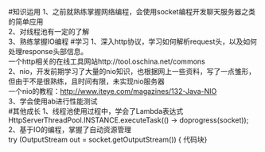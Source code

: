 #知识运用
1、之前就熟练掌握网络编程，会使用socket编程开发聊天服务器之类的简单应用  
2、对线程池有一定的了解  
3、熟练掌握IO编程
#学习
1、深入http协议，学习如何解析request头，以及如何处理response头部信息。  
一个http相关的在线工具网站http://tool.oschina.net/commons  
2、nio，开发前期学习了大量的nio知识，也根据网上一些资料，写了一点雏形，但由于不是很熟练，且时间有限，未实现nio服务器  
一个nio的教程：http://www.iteye.com/magazines/132-Java-NIO  
3、学会使用ab进行性能测试  
#其他成长
1、线程池使用过程中，学会了Lambda表达式  
    HttpServerThreadPool.INSTANCE.executeTask(() -> doprogress(socket));  
2、基于IO的编程，掌握了自动资源管理  
    try (OutputStream out = socket.getOutputStream()) {
    代码块}
